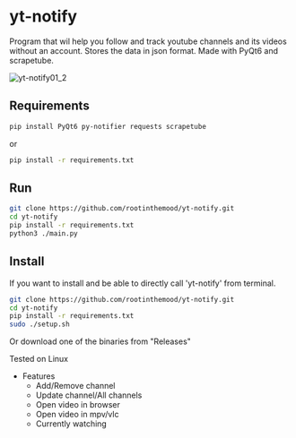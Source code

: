 # yt-notify
Program that wil help you follow and track youtube channels and its videos without an account. Stores the data in json format. Made with PyQt6 and scrapetube.

![yt-notify01_2](https://user-images.githubusercontent.com/105909072/169989558-b5eb0a02-8e46-4d82-ac0e-2ac865cde0a6.png)

## Requirements
```bash
pip install PyQt6 py-notifier requests scrapetube
```
or
```bash
pip install -r requirements.txt
```


## Run
```bash
git clone https://github.com/rootinthemood/yt-notify.git
cd yt-notify
pip install -r requirements.txt
python3 ./main.py
```

## Install
If you want to install and be able to directly call 'yt-notify' from terminal.
```bash
git clone https://github.com/rootinthemood/yt-notify.git
cd yt-notify
pip install -r requirements.txt
sudo ./setup.sh
```
Or download one of the binaries from "Releases"

Tested on Linux


* Features
    * Add/Remove channel
    * Update channel/All channels
    * Open video in browser
    * Open video in mpv/vlc
    * Currently watching
